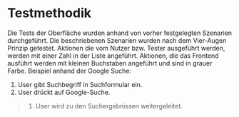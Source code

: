 # Testmethodik

Die Tests der Oberfläche wurden anhand von vorher festgelegten Szenarien durchgeführt. Die beschriebenen Szenarien wurden nach dem Vier-Augen Prinzip getestet. Aktionen die vom Nutzer bzw. Tester ausgeführt werden, werden mit einer Zahl in der Liste angeführt. Aktionen, die das Frontend ausführt werden mit kleinen Buchstaben angeführt und sind in grauer Farbe.
Beispiel anhand der Google Suche:

1. User gibt Suchbegriff in Suchformular ein.
2. User drückt auf Google-Suche.
> 1. User wird zu den Suchergebnissen weitergeleitet.